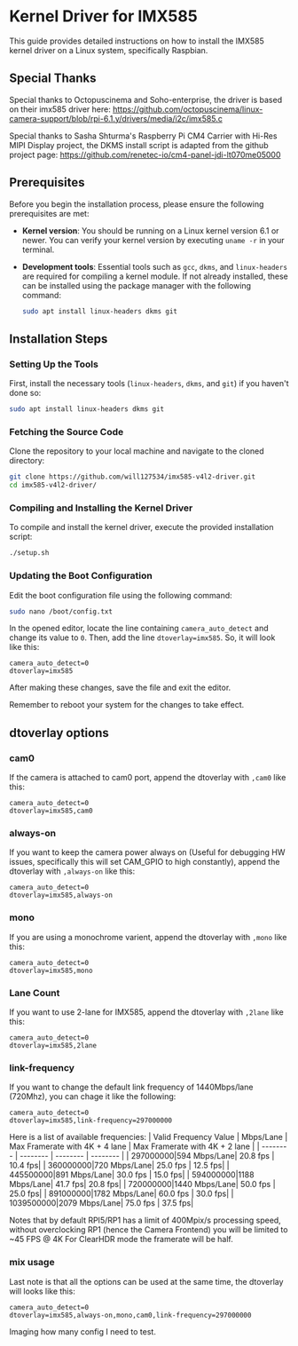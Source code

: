 # Kernel Driver for IMX585

This guide provides detailed instructions on how to install the IMX585 kernel driver on a Linux system, specifically Raspbian.

## Special Thanks

Special thanks to Octopuscinema and Soho-enterprise, the driver is based on their imx585 driver here:
https://github.com/octopuscinema/linux-camera-support/blob/rpi-6.1.y/drivers/media/i2c/imx585.c

Special thanks to Sasha Shturma's Raspberry Pi CM4 Сarrier with Hi-Res MIPI Display project, the DKMS install script is adapted from the github project page: https://github.com/renetec-io/cm4-panel-jdi-lt070me05000


## Prerequisites

Before you begin the installation process, please ensure the following prerequisites are met:

- **Kernel version**: You should be running on a Linux kernel version 6.1 or newer. You can verify your kernel version by executing `uname -r` in your terminal.

- **Development tools**: Essential tools such as `gcc`, `dkms`, and `linux-headers` are required for compiling a kernel module. If not already installed, these can be installed using the package manager with the following command:
  
   ```bash 
   sudo apt install linux-headers dkms git
   ```
   
## Installation Steps

### Setting Up the Tools

First, install the necessary tools (`linux-headers`, `dkms`, and `git`) if you haven't done so:

```bash 
sudo apt install linux-headers dkms git
```

### Fetching the Source Code

Clone the repository to your local machine and navigate to the cloned directory:

```bash
git clone https://github.com/will127534/imx585-v4l2-driver.git
cd imx585-v4l2-driver/
```

### Compiling and Installing the Kernel Driver

To compile and install the kernel driver, execute the provided installation script:

```bash 
./setup.sh
```

### Updating the Boot Configuration

Edit the boot configuration file using the following command:

```bash
sudo nano /boot/config.txt
```

In the opened editor, locate the line containing `camera_auto_detect` and change its value to `0`. Then, add the line `dtoverlay=imx585`. So, it will look like this:

```
camera_auto_detect=0
dtoverlay=imx585
```

After making these changes, save the file and exit the editor.

Remember to reboot your system for the changes to take effect.

## dtoverlay options

### cam0

If the camera is attached to cam0 port, append the dtoverlay with `,cam0` like this:  
```
camera_auto_detect=0
dtoverlay=imx585,cam0
```

### always-on

If you want to keep the camera power always on (Useful for debugging HW issues, specifically this will set CAM_GPIO to high constantly), append the dtoverlay with `,always-on` like this:  
```
camera_auto_detect=0
dtoverlay=imx585,always-on
```

### mono

If you are using a monochrome varient, append the dtoverlay with `,mono` like this:  
```
camera_auto_detect=0
dtoverlay=imx585,mono
```

### Lane Count

If you want to use 2-lane for IMX585, append the dtoverlay with `,2lane` like this:  
```
camera_auto_detect=0
dtoverlay=imx585,2lane
```


### link-frequency

If you want to change the default link frequency of 1440Mbps/lane (720Mhz), you can chage it like the following:
```
camera_auto_detect=0
dtoverlay=imx585,link-frequency=297000000
```
Here is a list of available frequencies:
| Valid Frequency Value | Mbps/Lane | Max Framerate with 4K + 4 lane | Max Framerate with 4K + 2 lane |
| -------- | -------- | -------- | -------- |
| 297000000|594 Mbps/Lane| 20.8 fps | 10.4 fps|
| 360000000|720 Mbps/Lane| 25.0 fps | 12.5 fps|
| 445500000|891 Mbps/Lane| 30.0 fps | 15.0 fps|
| 594000000|1188 Mbps/Lane| 41.7 fps| 20.8 fps|
| 720000000|1440 Mbps/Lane| 50.0 fps | 25.0 fps|
| 891000000|1782 Mbps/Lane| 60.0 fps | 30.0 fps|
| 1039500000|2079 Mbps/Lane| 75.0 fps | 37.5 fps|

Notes that by default RPI5/RP1 has a limit of 400Mpix/s processing speed, without overclocking RP1 (hence the Camera Frontend) you will be limited to ~45 FPS @ 4K
For ClearHDR mode the framerate will be half.

### mix usage

Last note is that all the options can be used at the same time, the dtoverlay will looks like this:
```
camera_auto_detect=0
dtoverlay=imx585,always-on,mono,cam0,link-frequency=297000000
```
Imaging how many config I need to test.

